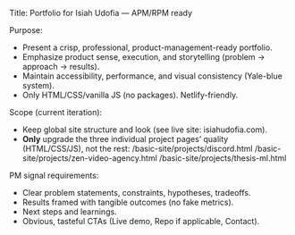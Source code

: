 Title: Portfolio for Isiah Udofia — APM/RPM ready

Purpose:
- Present a crisp, professional, product-management-ready portfolio.
- Emphasize product sense, execution, and storytelling (problem → approach → results).
- Maintain accessibility, performance, and visual consistency (Yale-blue system).
- Only HTML/CSS/vanilla JS (no packages). Netlify-friendly.

Scope (current iteration):
- Keep global site structure and look (see live site: isiahudofia.com).
- **Only** upgrade the three individual project pages’ quality (HTML/CSS/JS), not the rest:
  /basic-site/projects/discord.html
  /basic-site/projects/zen-video-agency.html
  /basic-site/projects/thesis-ml.html

PM signal requirements:
- Clear problem statements, constraints, hypotheses, tradeoffs.
- Results framed with tangible outcomes (no fake metrics).
- Next steps and learnings.
- Obvious, tasteful CTAs (Live demo, Repo if applicable, Contact).
